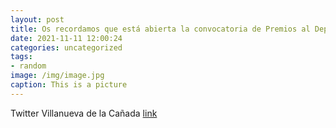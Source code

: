 ```yaml
---
layout: post
title: Os recordamos que está abierta la convocatoria de Premios al Deporte de Competición. Hasta el 22 de noviembre pueden presentar l...
date: 2021-11-11 12:00:24
categories: uncategorized
tags:
- random
image: /img/image.jpg
caption: This is a picture
---
```

Twitter Villanueva de la Cañada [link](https://twitter.com/AytoVDLCanada/status/1458758549434163205)

